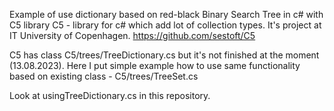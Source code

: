 
Example of use dictionary based on red-black Binary Search Tree in c# with C5 library
C5 - library for c# which add lot of collection types. It's project at IT University of Copenhagen. https://github.com/sestoft/C5


C5 has class C5/trees/TreeDictionary.cs but it's not finished at the moment (13.08.2023).
Here I put simple example how to use same functionality based on existing class - C5/trees/TreeSet.cs


Look at usingTreeDictionary.cs in this repository.
